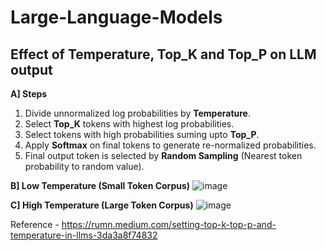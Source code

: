 # Large-Language-Models

## Effect of Temperature, Top_K and Top_P on LLM output

**A] Steps**
1) Divide unnormalized log probabilities by **Temperature**.
2) Select **Top_K** tokens with highest log probabilities.
3) Select tokens with high probabilities suming upto **Top_P**.
4) Apply **Softmax** on final tokens to generate re-normalized probabilities.
5) Final output token is selected by **Random Sampling** (Nearest token probability to random value).

 
**B] Low Temperature (Small Token Corpus)**
![image](https://github.com/user-attachments/assets/6d5f7ff6-3947-4d8c-babd-2bae072ceb70)

**C] High Temperature (Large Token Corpus)**
![image](https://github.com/user-attachments/assets/6c902aca-1f4c-4c42-941f-0c407812ec70)

Reference - https://rumn.medium.com/setting-top-k-top-p-and-temperature-in-llms-3da3a8f74832

